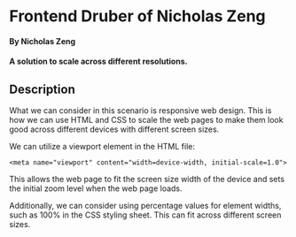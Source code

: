# Frontend Druber of Nicholas Zeng

#### By Nicholas Zeng 

#### A solution to scale across different resolutions.

## Description

What we can consider in this scenario is responsive web design. This is how we can use HTML and CSS to scale the web pages to make them look good across different devices with different screen sizes.

We can utilize a viewport element in the HTML file:
  ```
  <meta name="viewport" content="width=device-width, initial-scale=1.0">
  ```

This allows the web page to fit the screen size width of the device and sets the initial zoom level when the web page loads.

Additionally, we can consider using percentage values for element widths, such as 100% in the CSS styling sheet. This can fit across different screen sizes. 

